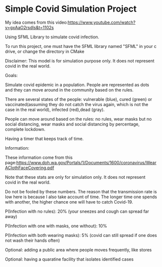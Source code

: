 # Simple Covid Simulation Project

My idea comes from this video:https://www.youtube.com/watch?v=gxAaO2rsdIs&t=1102s

Using SFML Library to simulate covid infection.

To run this project, one must have the SFML library named "SFML" in your c drive, or change the directory in CMake

Disclaimer: This model is for simulation purpose only. It does not represent covid in the real world.

Goals:

Simulate covid epidemic in a population. People are represented as dots and they can move around in the community based on the rules.

There are several states of the people: vulnerable (blue), cured (green) or vaccinated(assuming they do not catch the virus again, which is not the case in the real world), infected (red),dead (gray).

People can move around based on the rules: no rules, wear masks but no social distancing, wear masks and social distancing by percentage, complete lockdown.

Having a timer that keeps track of time.  

Information:

These information come from this page:https://www.doh.wa.gov/Portals/1/Documents/1600/coronavirus/WearAClothFaceCovering.pdf

Note that these stats are only for simulation only. It does not represent covid in the real world.

Do not be fooled by these numbers. The reason that the transmission rate is low here is because I also take account of time. The longer time one spends with another, the higher chance one will have to catch Covid-19.

P(Infection with no rules): 20% (your sneezes and cough can spread far away)

P(Infection with one with masks, one without): 10%

P(Infection with both wearing masks): 5% (covid can still spread if one does not wash their hands often)

Optional: adding a public area where people moves frequently, like stores

Optional: having a quaratine facility that isolates identified cases
